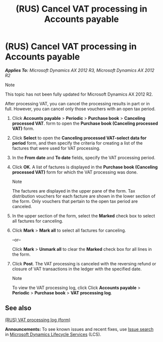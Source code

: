 ﻿---
title: (RUS) Cancel VAT processing in Accounts payable
TOCTitle: (RUS) Cancel VAT processing in Accounts payable
ms:assetid: fc1045ad-0fe0-4b17-9bc4-2926730d7210
ms:mtpsurl: https://technet.microsoft.com/en-us/library/JJ678646(v=AX.60)
ms:contentKeyID: 49388128
ms.date: 04/18/2014
mtps_version: v=AX.60
---

# (RUS) Cancel VAT processing in Accounts payable 


_**Applies To:** Microsoft Dynamics AX 2012 R3, Microsoft Dynamics AX 2012 R2_


> [!NOTE]
> <P>This topic has not been fully updated for Microsoft Dynamics AX 2012 R2.</P>



After processing VAT, you can cancel the processing results in part or in full. However, you can cancel only those vouchers with an open tax period.

1.  Click **Accounts payable** \> **Periodic** \> **Purchase book** \> **Canceling processed VAT**. form to open the **Purchase book (Canceling processed VAT)** form.

2.  Click **Select** to open the **Canceling processed VAT-select data for period** form, and then specify the criteria for creating a list of the factures that were used for VAT processing.

3.  In the **From date** and **To date** fields, specify the VAT processing period.

4.  Click **OK**. A list of factures is displayed in the **Purchase book (Canceling processed VAT)** form for which the VAT processing was done.
    

    > [!NOTE]
    > <P>The factures are displayed in the upper pane of the form. Tax distribution vouchers for each facture are shown in the lower section of the form. Only vouchers that pertain to the open tax period are canceled.</P>



5.  In the upper section of the form, select the **Marked** check box to select all factures for canceling.

6.  Click **Mark** \> **Mark all** to select all factures for canceling.
    
    –or–
    
    Click **Mark** \> **Unmark all** to clear the **Marked** check box for all lines in the form.

7.  Click **Post**. The VAT processing is canceled with the reversing refund or closure of VAT transactions in the ledger with the specified date.
    

    > [!NOTE]
    > <P>To view the VAT processing log, click Click <STRONG>Accounts payable</STRONG> &gt; <STRONG>Periodic</STRONG> &gt; <STRONG>Purchase book</STRONG> &gt; <STRONG>VAT processing log</STRONG>.</P>



## See also

[(RUS) VAT processing log (form)](https://technet.microsoft.com/en-us/library/jj923606\(v=ax.60\))

  
**Announcements:** To see known issues and recent fixes, use [Issue search](http://go.microsoft.com/fwlink/?linkid=389258) in [Microsoft Dynamics Lifecycle Services](http://go.microsoft.com/fwlink/?linkid=306505) (LCS).

